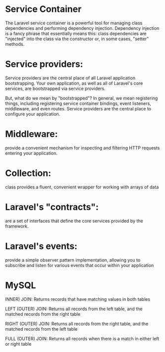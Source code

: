 Service Container
=================
The Laravel service container is a powerful tool for managing class dependencies and performing dependency injection. Dependency injection is a fancy phrase that essentially means this: class dependencies are "injected" into the class via the constructor or, in some cases, "setter" methods.

Service providers:
=================
Service providers are the central place of all Laravel application bootstrapping. Your own application, as well as all of Laravel's core services, are bootstrapped via service providers.

But, what do we mean by "bootstrapped"? In general, we mean registering things, including registering service container bindings, event listeners, middleware, and even routes. Service providers are the central place to configure your application.

Middleware:
===========
provide a convenient mechanism for inspecting and filtering HTTP requests entering your application.

Collection:
===========
class provides a fluent, convenient wrapper for working with arrays of data

Laravel's "contracts":
=====================
are a set of interfaces that define the core services provided by the framework.

Laravel's events:
=================
provide a simple observer pattern implementation, allowing you to subscribe and listen for various events that occur within your application

MySQL
=====
INNER) JOIN: Returns records that have matching values in both tables

LEFT (OUTER) JOIN: Returns all records from the left table, and the matched records from the right table

RIGHT (OUTER) JOIN: Returns all records from the right table, and the matched records from the left table

FULL (OUTER) JOIN: Returns all records when there is a match in either left or right table

